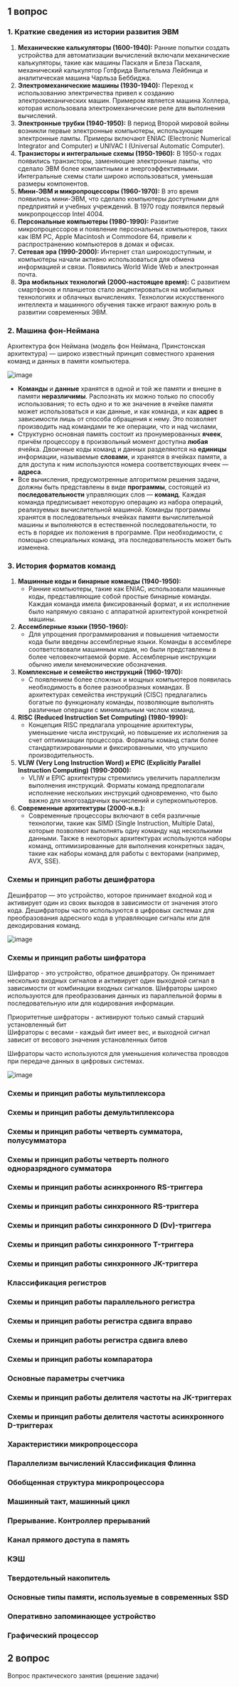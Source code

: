 ## 1 вопрос
### 1. Краткие сведения из истории развития ЭВМ
1. **Механические калькуляторы (1600-1940):** Ранние попытки создать устройства для автоматизации вычислений включали механические калькуляторы, такие как машины Паскаля и Блеза Паскаля, механический калькулятор Готфрида Вильгельма Лейбница и аналитическая машина Чарльза Беббиджа.
2. **Электромеханические машины (1930-1940):** Переход к использованию электричества привел к созданию электромеханических машин. Примером является машина Холлера, которая использовала электромеханические реле для выполнения вычислений.
3. **Электронные трубки (1940-1950):** В период Второй мировой войны возникли первые электронные компьютеры, использующие электронные лампы. Примеры включают ENIAC (Electronic Numerical Integrator and Computer) и UNIVAC I (Universal Automatic Computer).
4. **Транзисторы и интегральные схемы (1950-1960):** В 1950-х годах появились транзисторы, заменяющие электронные лампы, что сделало ЭВМ более компактными и энергоэффективными. Интегральные схемы стали широко использоваться, уменьшая размеры компонентов.
5. **Мини-ЭВМ и микропроцессоры (1960-1970):** В это время появились мини-ЭВМ, что сделало компьютеры доступными для предприятий и учебных учреждений. В 1970 году появился первый микропроцессор Intel 4004.
6. **Персональные компьютеры (1980-1990):** Развитие микропроцессоров и появление персональных компьютеров, таких как IBM PC, Apple Macintosh и Commodore 64, привели к распространению компьютеров в домах и офисах.
7. **Сетевая эра (1990-2000):** Интернет стал широкодоступным, и компьютеры начали активно использоваться для обмена информацией и связи. Появились World Wide Web и электронная почта.
8. **Эра мобильных технологий (2000-настоящее время):** С развитием смартфонов и планшетов стало акцентироваться на мобильных технологиях и облачных вычислениях. Технологии искусственного интеллекта и машинного обучения также играют важную роль в развитии современных ЭВМ.

### 2. Машина фон-Неймана
Архитектура фон Неймана (модель фон Неймана, Принстонская архитектура) — широко известный принцип совместного хранения команд и данных в памяти компьютера. 

![image](https://github.com/mireashik/acms_3sem/assets/49165758/c5632285-c5f1-4f65-af7d-7a0038c65fc9)

- **Команды** и **данные** хранятся в одной и той же памяти и внешне в памяти **неразличимы**. Распознать их можно только по способу использования; то есть одно и то же значение в ячейке памяти может использоваться и как данные, и как команда, и как **адрес** в зависимости лишь от способа обращения к нему. Это позволяет производить над командами те же операции, что и над числами,
- Структурно основная память состоит из пронумерованных **ячеек**, причём процессору в произвольный момент доступна **любая** ячейка. Двоичные коды команд и данных разделяются на **единицы** информации, называемые **словами**, и хранятся в ячейках памяти, а для доступа к ним используются номера соответствующих ячеек — **адреса**.
- Все вычисления, предусмотренные алгоритмом решения задачи, должны быть представлены в виде **программы**, состоящей из **последовательности** управляющих слов — **команд**. Каждая команда предписывает некоторую операцию из набора операций, реализуемых вычислительной машиной. Команды программы хранятся в последовательных ячейках памяти вычислительной машины и выполняются в естественной последовательности, то есть в порядке их положения в программе. При необходимости, с помощью специальных команд, эта последовательность может быть изменена. 

### 3. История форматов команд
1. **Машинные коды и бинарные команды (1940-1950):**
   - Ранние компьютеры, такие как ENIAC, использовали машинные коды, представляющие собой простые бинарные команды. Каждая команда имела фиксированный формат, и их исполнение было напрямую связано с аппаратной архитектурой конкретной машины.
2. **Ассемблерные языки (1950-1960):**
   - Для упрощения программирования и повышения читаемости кода были введены ассемблерные языки. Команды в ассемблере соответствовали машинным кодам, но были представлены в более человекочитаемой форме. Ассемблерные инструкции обычно имели мнемонические обозначения.
3. **Комплексные и семейство инструкций (1960-1970):**
   - С появлением более сложных и мощных компьютеров появилась необходимость в более разнообразных командах. В архитектурах семейства инструкций (CISC) предлагались богатые по функционалу команды, позволяющие выполнять различные операции с минимальным числом команд.
4. **RISC (Reduced Instruction Set Computing) (1980-1990):**
   - Концепция RISC предлагала упрощение архитектуры, уменьшение числа инструкций, но повышение их исполнения за счет оптимизации процессора. Форматы команд стали более стандартизированными и фиксированными, что улучшило производительность.
5. **VLIW (Very Long Instruction Word) и EPIC (Explicitly Parallel Instruction Computing) (1990-2000):**
   - VLIW и EPIC архитектуры стремились увеличить параллелизм выполнения инструкций. Форматы команд предполагали исполнение нескольких инструкций одновременно, что было важно для многозадачных вычислений и суперкомпьютеров.
6. **Современные архитектуры (2000-н.в.):**
   - Современные процессоры включают в себя различные технологии, такие как SIMD (Single Instruction, Multiple Data), которые позволяют выполнять одну команду над несколькими данными. Также в некоторых архитектурах используются наборы команд, оптимизированные для выполнения конкретных задач, такие как наборы команд для работы с векторами (например, AVX, SSE).

### Схемы и принцип работы дешифратора
Дешифратор — это устройство, которое принимает входной код и активирует один из своих выходов в зависимости от значения этого кода. Дешифраторы часто используются в цифровых системах для преобразования адресного кода в управляющие сигналы или для декодирования команд.

![image](https://github.com/mireashik/acms_3sem/assets/49165758/10a9b88a-3a8e-484d-8389-ffa0289196ec)

### Схемы и принцип работы шифратора
Шифратор - это устройство, обратное дешифратору. Он принимает несколько входных сигналов и активирует один выходной сигнал в зависимости от комбинации входных сигналов. Шифраторы широко используются для преобразования данных из параллельной формы в последовательную или для кодирования информации.

Приоритетные шифраторы - активируют только самый старший установленный бит
<br>
Шифраторы с весами - каждый бит имеет вес, и выходной сигнал зависит от весового значения установленных битов

Шифраторы часто используются для уменьшения количества проводов при передаче данных в цифровых системах.

![image](https://github.com/mireashik/acms_3sem/assets/49165758/f2cf6179-4233-42e6-9883-18195092ebaf)

### Схемы и принцип работы мультиплексора
### Схемы и принцип работы демультиплексора
### Схемы и принцип работы четверть сумматора, полусумматора
### Схемы и принцип работы четверть полного одноразрядного сумматора
### Схемы и принцип работы асинхронного RS-триггера
### Схемы и принцип работы синхронного RS-триггера
### Схемы и принцип работы синхронного D (Dv)-триггера
### Схемы и принцип работы синхронного T-триггера
### Схемы и принцип работы синхронного JK-триггера
### Классификация регистров
### Схемы и принцип работы параллельного регистра
### Схемы и принцип работы регистра сдвига вправо
### Схемы и принцип работы регистра сдвига влево
### Схемы и принцип работы компаратора
### Основные параметры счетчика
### Схемы и принцип работы делителя частоты на JK-триггерах
### Схемы и принцип работы делителя частоты асинхронного D-триггерах
### Характеристики микропроцессора
### Параллелизм вычислений Классификация Флинна
### Обобщенная структура микропроцессора 
### Машинный такт, машинный цикл
### Прерывание. Контроллер прерываний
### Канал прямого доступа в память
### КЭШ
### Твердотельный накопитель
### Основные типы памяти, используемые в современных SSD
### Оперативно запоминающее устройство
### Графический процессор

## 2 вопрос
Вопрос практического занятия (решение задачи)
